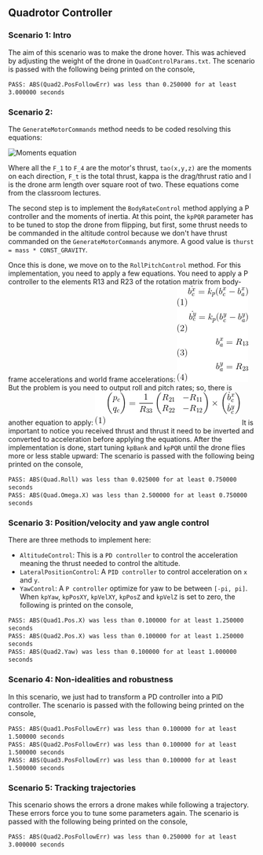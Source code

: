 ## Quadrotor Controller
### Scenario 1: Intro
The aim of this scenario was to make the drone hover. This was achieved by adjusting the weight of the drone in `QuadControlParams.txt`. The scenario is passed with the following being printed on the console,
```
PASS: ABS(Quad2.PosFollowErr) was less than 0.250000 for at least 3.000000 seconds
```

### Scenario 2:
The `GenerateMotorCommands` method needs to be coded resolving this equations:

![Moments equation](https://github.com/prasadsawant5/FCND-Controls-CPP/res/moments_force_eq.gif)

Where all the `F_1` to `F_4` are the motor's thrust, `tao(x,y,z)` are the moments on each direction, `F_t` is the total thrust, kappa is the drag/thrust ratio and l is the drone arm length over square root of two. These equations come from the classroom lectures.

The second step is to implement the `BodyRateControl` method applying a P controller and the moments of inertia. At this point, the `kpPQR` parameter has to be tuned to stop the drone from flipping, but first, some thrust needs to be commanded in the altitude control because we don't have thrust commanded on the `GenerateMotorCommands` anymore. A good value is `thurst = mass * CONST_GRAVITY`.

Once this is done, we move on to the `RollPitchControl` method. For this implementation, you need to apply a few equations. You need to apply a P controller to the elements R13 and R23 of the rotation matrix from body-frame accelerations and world frame accelerations:
![P Contriller Roll Pitch](/res/roll_pitch_p_controller.gif)
But the problem is you need to output roll and pitch rates; so, there is another equation to apply:
![Roll Pitch](/res/roll_pitch_from_b_to_pq.gif)
It is important to notice you received thrust and thrust it need to be inverted and converted to acceleration before applying the equations. After the implementation is done, start tuning `kpBank` and `kpPQR` until the drone flies more or less stable upward:
The scenario is passed with the following being printed on the console,
```
PASS: ABS(Quad.Roll) was less than 0.025000 for at least 0.750000 seconds
PASS: ABS(Quad.Omega.X) was less than 2.500000 for at least 0.750000 seconds
```

### Scenario 3: Position/velocity and yaw angle control
There are three methods to implement here:
* `AltitudeControl`: This is a `PD controller` to control the acceleration meaning the thrust needed to control the altitude.
* `LateralPositionControl`: A `PID controller` to control acceleration on `x` and `y`.
* `YawControl`: A `P controller` optimize for yaw to be between `[-pi, pi]`.
When `kpYaw`, `kpPosXY`,  `kpVelXY`,  `kpPosZ` and `kpVelZ` is set to zero, the following is printed on the console,
```
PASS: ABS(Quad1.Pos.X) was less than 0.100000 for at least 1.250000 seconds
PASS: ABS(Quad2.Pos.X) was less than 0.100000 for at least 1.250000 seconds
PASS: ABS(Quad2.Yaw) was less than 0.100000 for at least 1.000000 seconds
```

### Scenario 4: Non-idealities and robustness
In this scenario, we just had to transform a PD controller into a PID controller. The scenario is passed with the following being printed on the console,
```
PASS: ABS(Quad1.PosFollowErr) was less than 0.100000 for at least 1.500000 seconds
PASS: ABS(Quad2.PosFollowErr) was less than 0.100000 for at least 1.500000 seconds
PASS: ABS(Quad3.PosFollowErr) was less than 0.100000 for at least 1.500000 seconds
```

### Scenario 5: Tracking trajectories
This scenario shows the errors a drone makes while following a trajectory. These errors force you to tune some parameters again. The scenario is passed with the following being printed on the console,
```
PASS: ABS(Quad2.PosFollowErr) was less than 0.250000 for at least 3.000000 seconds
```


